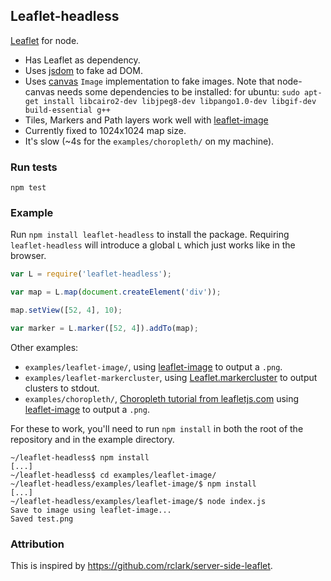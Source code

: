Leaflet-headless
----------------

[Leaflet](http://leafletjs.com) for node.

 - Has Leaflet as dependency.
 - Uses [jsdom](https://github.com/tmpvar/jsdom) to fake ad DOM.
 - Uses [canvas](https://github.com/LearnBoost/node-canvas) `Image` implementation to fake images. Note that node-canvas needs some dependencies to be installed: for ubuntu: `sudo apt-get install libcairo2-dev libjpeg8-dev libpango1.0-dev libgif-dev build-essential g++`
 - Tiles, Markers and Path layers work well with [leaflet-image](https://github.com/mapbox/leaflet-image)
 - Currently fixed to 1024x1024 map size.
 - It's slow (~4s for the `examples/choropleth/` on my machine).


### Run tests

`npm test`


### Example

Run `npm install leaflet-headless` to install the package. Requiring `leaflet-headless` will introduce a global `L` which just works like in the browser.

```JavaScript
var L = require('leaflet-headless');

var map = L.map(document.createElement('div'));

map.setView([52, 4], 10);

var marker = L.marker([52, 4]).addTo(map);
```

Other examples:
 - `examples/leaflet-image/`, using [leaflet-image](https://github.com/mapbox/leaflet-image) to output a `.png`.
 - `examples/leaflet-markercluster`, using [Leaflet.markercluster](https://github.com/Leaflet/Leaflet.markercluster) to output clusters to stdout.
 - `examples/choropleth/`, [Choropleth tutorial from leafletjs.com](http://leafletjs.com/examples/choropleth.html) using [leaflet-image](https://github.com/mapbox/leaflet-image) to output a `.png`.

For these to work, you'll need to run `npm install` in both the root of the repository and in the example directory.

```
~/leaflet-headless$ npm install
[...]
~/leaflet-headless$ cd examples/leaflet-image/
~/leaflet-headless/examples/leaflet-image/$ npm install
[...]
~/leaflet-headless/examples/leaflet-image/$ node index.js
Save to image using leaflet-image...
Saved test.png
```

### Attribution
This is inspired by https://github.com/rclark/server-side-leaflet.
